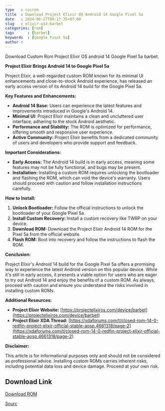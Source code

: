```yaml
---
type   : cusrom
title  : Download Project Elixir OS Android 14 Google Pixel 5a
date   : 2024-06-27T09:17:35+07:00
slug   : elixir-a14-barbet
categories: [rom]
tags      : [barbet]
keywords  : [Google Pixel 5a]
author : 
---
```


Download Custom Rom Project Elixir OS android 14 Google Pixel 5a barbet.

**Project Elixir Brings Android 14 to Google Pixel 5a**

Project Elixir, a well-regarded custom ROM known for its minimal UI enhancements and close-to-stock Android experience, has released an early access version of its Android 14 build for the Google Pixel 5a.

**Key Features and Enhancements:**

* **Android 14 Base:** Users can experience the latest features and improvements introduced in Google's Android 14.
* **Minimal UI:** Project Elixir maintains a clean and uncluttered user interface, adhering to the stock Android aesthetic.
* **Performance and Stability:**  The ROM is optimized for performance, offering smooth and responsive user experience.
* **Active Community:** Project Elixir benefits from a dedicated community of users and developers who provide support and feedback.

**Important Considerations:**

* **Early Access:** The Android 14 build is in early access, meaning some features may not be fully functional, and bugs may be present.
* **Installation:** Installing a custom ROM requires unlocking the bootloader and flashing the ROM, which can void the device's warranty. Users should proceed with caution and follow installation instructions carefully.

**How to Install:**

1. **Unlock Bootloader:** Follow the official instructions to unlock the bootloader of your Google Pixel 5a.
2. **Install Custom Recovery:** Install a custom recovery like TWRP on your device.
3. **Download ROM:** Download the Project Elixir Android 14 ROM for the Pixel 5a from the official website.
4. **Flash ROM:** Boot into recovery and follow the instructions to flash the ROM.

**Conclusion:**

Project Elixir's Android 14 build for the Google Pixel 5a offers a promising way to experience the latest Android version on this popular device. While it's still in early access, it presents a viable option for users who are eager to try out Android 14 and enjoy the benefits of a custom ROM. As always, proceed with caution and ensure you understand the risks involved in installing custom ROMs.

**Additional Resources:**

* **Project Elixir Website:** [https://projectelixiros.com/device/barbet](https://projectelixiros.com/device/barbet)
* **Project Elixir XDA Thread:** [https://xdaforums.com/t/closed-rom-14-0-redfin-project-elixir-official-stable-aosp.4661318/page-2](https://xdaforums.com/t/closed-rom-14-0-redfin-project-elixir-official-stable-aosp.4661318/page-2)

**Disclaimer:**

This article is for informational purposes only and should not be considered as professional advice. Installing custom ROMs carries inherent risks, including potential data loss and device damage. Proceed at your own risk.

## Download Link
[Download ROM](https://www.pling.com/p/2136508/)

[Sourc](https://projectelixiros.com/device/barbet)

